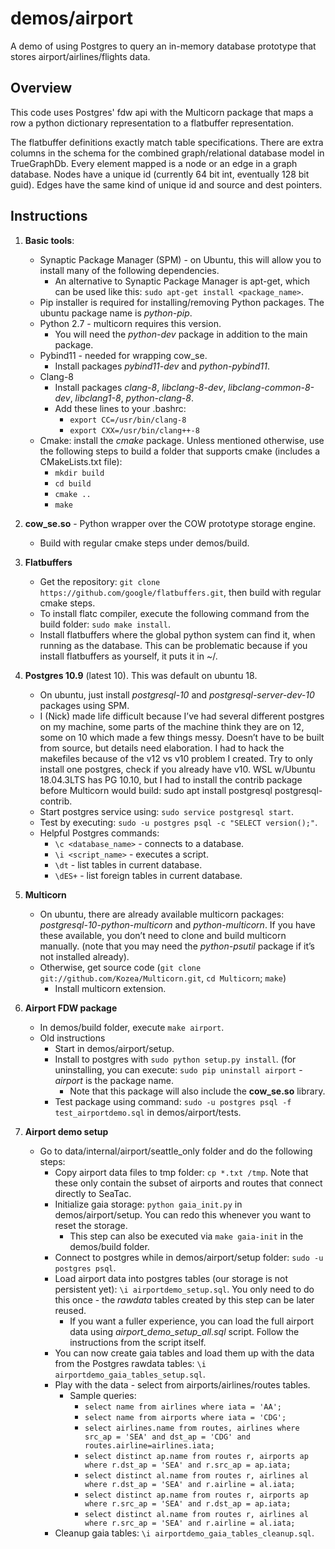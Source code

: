 # demos/airport
A demo of using Postgres to query an in-memory database prototype that stores airport/airlines/flights data.

## Overview

This code uses Postgres' fdw api with the Multicorn package that maps a row a python dictionary representation to a flatbuffer representation.

The flatbuffer definitions exactly match table specifications. There are extra columns in the schema for the combined graph/relational database model in TrueGraphDb. Every element mapped is a node or an edge in a graph database. Nodes have a unique id (currently 64 bit int, eventually 128 bit guid). Edges have the same kind of unique id and source and dest pointers.

## Instructions

1. **Basic tools**:
   * Synaptic Package Manager (SPM) - on Ubuntu, this will allow you to install many of the following dependencies.
     * An alternative to Synaptic Package Manager is apt-get, which can be used like this: ```sudo apt-get install <package_name>```.
   * Pip installer is required for installing/removing Python packages. The ubuntu package name is *python-pip*.
   * Python 2.7 - multicorn requires this version.
     * You will need the *python-dev* package in addition to the main package.
   * Pybind11 - needed for wrapping cow_se.
     * Install packages *pybind11-dev* and *python-pybind11*.
   * Clang-8
     * Install packages *clang-8*, *libclang-8-dev*, *libclang-common-8-dev*, *libclang1-8*, *python-clang-8*.
     * Add these lines to your .bashrc:
       * ```export CC=/usr/bin/clang-8```
       * ```export CXX=/usr/bin/clang++-8```
   * Cmake: install the *cmake* package. Unless mentioned otherwise, use the following steps to build a folder that supports cmake (includes a CMakeLists.txt file):
     * ```mkdir build```
     * ```cd build```
     * ```cmake ..```
     * ```make```

2. **cow_se.so** - Python wrapper over the COW prototype storage engine.
   * Build with regular cmake steps under demos/build.

3. **Flatbuffers**
   * Get the repository: ```git clone https://github.com/google/flatbuffers.git```, then build with regular cmake steps.
   * To install flatc compiler, execute the following command from the build folder: ```sudo make install```.
   * Install flatbuffers where the global python system can find it, when running as the database. This can be problematic because if you install flatbuffers as yourself, it puts it in ~/.<some hidden pip install>. Install via: ```sudo pip install flatbuffers```. If it complains that you already installed it locally, you have to ```pip uninstall flatbuffers```, then do the sudo install.

4. **Postgres 10.9** (latest 10). This was default on ubuntu 18.
   * On ubuntu, just install *postgresql-10* and *postgresql-server-dev-10* packages using SPM.
   * I (Nick) made life difficult because I’ve had several different postgres on my machine, some parts of the machine think they are on 12, some on 10 which made a few things messy. Doesn’t have to be built from source, but details need elaboration. I had to hack the makefiles because of the v12 vs v10 problem I created. Try to only install one postgres, check if you already have v10. WSL w/Ubuntu 18.04.3LTS has PG 10.10, but I had to install the contrib package before Multicorn would build: sudo apt install postgresql postgresql-contrib.
   * Start postgres service using: ```sudo service postgresql start```.
   * Test by executing: ```sudo -u postgres psql -c "SELECT version();"```.
   * Helpful Postgres commands:
     * ```\c <database_name>``` - connects to a database.
     * ```\i <script_name>``` - executes a script.
     * ```\dt``` - list tables in current database.
     * ```\dES+``` - list foreign tables in current database.

5. **Multicorn**
   * On ubuntu, there are already available multicorn packages: *postgresql-10-python-multicorn* and *python-multicorn*. If you have these available, you don’t need to clone and build multicorn manually. (note that you may need the *python-psutil* package if it’s not installed already).
   * Otherwise, get source code (```git clone git://github.com/Kozea/Multicorn.git```, ```cd Multicorn```; ```make```)
     * Install multicorn extension.

6. **Airport FDW package**
   * In demos/build folder, execute ```make airport```.
   * Old instructions
     * Start in demos/airport/setup.
     * Install to postgres with ```sudo python setup.py install```. (for uninstalling, you can execute: ```sudo pip uninstall airport``` - *airport* is the package name.
       * Note that this package will also include the **cow_se.so** library.
     * Test package using command: ```sudo -u postgres psql -f test_airportdemo.sql``` in demos/airport/tests.

7. **Airport demo setup**
   * Go to data/internal/airport/seattle_only folder and do the following steps:
     * Copy airport data files to tmp folder: ```cp *.txt /tmp```. Note that these only contain the subset of airports and routes that connect directly to SeaTac.
     * Initialize gaia storage: ```python gaia_init.py``` in demos/airport/setup. You can redo this whenever you want to reset the storage.
       * This step can also be executed via ```make gaia-init``` in the demos/build folder.
     * Connect to postgres while in demos/airport/setup folder: ```sudo -u postgres psql```.
     * Load airport data into postgres tables (our storage is not persistent yet): ```\i airportdemo_setup.sql```. You only need to do this once - the *rawdata* tables created by this step can be later reused.
       * If you want a fuller experience, you can load the full airport data using *airport_demo_setup_all.sql* script. Follow the instructions from the script itself.
     * You can now create gaia tables and load them up with the data from the Postgres rawdata tables: ```\i airportdemo_gaia_tables_setup.sql```.
     * Play with the data - select from airports/airlines/routes tables.
       * Sample queries:
         * ```select name from airlines where iata = 'AA';```
         * ```select name from airports where iata = 'CDG';```
         * ```select airlines.name from routes, airlines where src_ap = 'SEA' and dst_ap = 'CDG' and routes.airline=airlines.iata;```
         * ```select distinct ap.name from routes r, airports ap where r.dst_ap = 'SEA' and r.src_ap = ap.iata;```
         * ```select distinct al.name from routes r, airlines al where r.dst_ap = 'SEA' and r.airline = al.iata;```
         * ```select distinct ap.name from routes r, airports ap where r.src_ap = 'SEA' and r.dst_ap = ap.iata;```
         * ```select distinct al.name from routes r, airlines al where r.src_ap = 'SEA' and r.airline = al.iata;```
     * Cleanup gaia tables: ```\i airportdemo_gaia_tables_cleanup.sql```.

